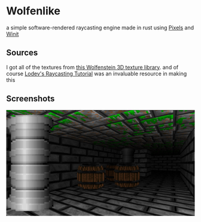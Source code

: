 # Wolfenlike
a simple software-rendered raycasting engine made in rust using [Pixels](https://github.com/parasyte/pixels) and [Winit](https://github.com/rust-windowing/winit)

## Sources
I got all of the textures from [this Wolfenstein 3D texture library](https://www.areyep.com/RIPandMCS-TextureLibrary.html).
and of course [Lodev's Raycasting Tutorial](https://lodev.org/cgtutor/raycasting.html) was an invaluable resource in making this

## Screenshots
![image](./screenshot.png)
